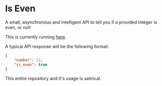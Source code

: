 # Is Even

A small, asynchronous and intelligent API to tell you if a provided integer is even, or not!

This is currently running [here](https://is-even.fly.dev/12).

A typical API response will be the following format:

```json
{
    "number": 12,
    "is_even": true
}
```

This entire repository and it's usage is satirical.
